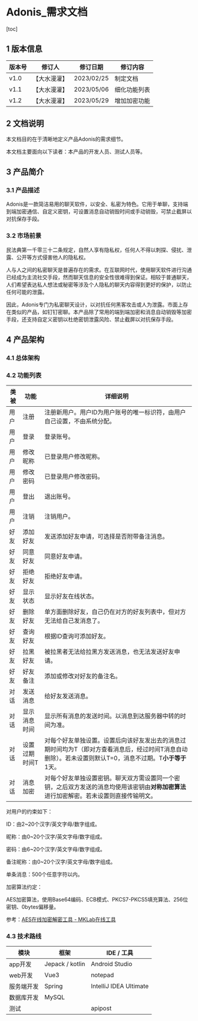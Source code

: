# Adonis_需求文档

[toc]

## 1 版本信息

| 版本号 | 修订人       | 修订日期   | 修订内容     |
| ------ | ------------ | ---------- | ------------ |
| v1.0   | 【大水漫灌】 | 2023/02/25 | 制定文档     |
| v1.1   | 【大水漫灌】 | 2023/05/06 | 细化功能列表 |
| v1.2   | 【大水漫灌】 | 2023/05/29 | 增加加密功能 |

## 2 文档说明

本文档目的在于清晰地定义产品Adonis的需求细节。

本文档主要面向以下读者：本产品的开发人员、测试人员等。

## 3 产品简介

### 3.1 产品描述

Adonis是一款简洁易用的聊天软件，以安全、私密为特色。它用于单聊，支持端到端加密通信、自定义密钥，可设置消息自动销毁时间或手动销毁，可禁止截屏以对抗保存手段。

### 3.2 市场前景

民法典第一千零三十二条规定，自然人享有隐私权，任何人不得以刺探、侵扰、泄露、公开等方式侵害他人的隐私权。

人与人之间的私密聊天是普遍存在的需求。在互联网时代，使用聊天软件进行沟通已经成为主流社交手段，然而聊天信息的安全性很难得到保证。相较于普通聊天，人们希望表达私人想法或秘密等涉及个人隐私的聊天内容得到更好的保护，以防止任何可能的泄露。

因此，Adonis专门为私密聊天设计，以对抗任何黑客攻击或人为泄露。市面上存在类似的产品，如钉钉密聊。本产品除了常用的端到端加密和消息自动销毁等加密手段，还支持自定义密钥以杜绝密钥泄露风险、禁止截屏以对抗保存手段。

## 4 产品架构

### 4.1 总体架构

### 4.2 功能列表

| 类被 | 功能          | 详细说明                                                     |
| ---- | ------------- | ------------------------------------------------------------ |
| 用户 | 注册          | 注册新用户。用户ID为用户账号的唯一标识符，由用户自己设置，不由系统分配。 |
| 用户 | 登录          | 登录账号。                                                   |
| 用户 | 修改昵称      | 已登录用户修改昵称。                                         |
| 用户 | 修改密码      | 已登录用户修改密码。                                         |
| 用户 | 登出          | 退出账号。                                                   |
| 用户 | 注销          | 注销用户。                                                   |
| 好友 | 添加好友      | 发送添加好友申请，可选择是否附带备注消息。                   |
| 好友 | 同意好友      | 同意好友申请。                                               |
| 好友 | 拒绝好友      | 拒绝好友申请。                                               |
| 好友 | 显示状态      | 显示好友在线状态。                                           |
| 好友 | 删除好友      | 单方面删除好友，自己仍在对方的好友列表中，但对方无法给自己发消息了。 |
| 好友 | 查询好友      | 根据ID查询可添加好友。                                       |
| 好友 | 拉黑好友      | 被拉黑者无法给拉黑方发送消息，也无法发送好友申请。           |
| 好友 | 好友备注      | 添加或修改对好友的备注名。                                   |
| 对话 | 发送消息      | 给好友发送消息。                                             |
| 对话 | 显示消息时间  | 显示所有消息的发送时间。以消息到达服务器中转的时间为准。     |
| 对话 | 设置过期时间T | 对每个好友单独设置。设置后向该好友发出去的消息过期时间均为T（即对方查看消息后，经过时间T消息自动删除）。若未设置则默认T=0，消息不过期。T**小于等于**1天。 |
| 对话 | 消息加密      | 对每个好友单独设置密钥。聊天双方需设置同一个密钥，之后双方发送的消息均使用该密钥由**对称加密算法**进行加密解密。若未设置则直接传输明文。 |

对用户的约束如下：

ID：由2\~20个汉字/英文字母/数字组成。

昵称：由0\~20个汉字/英文字母/数字组成。

密码：由6\~20个汉字/英文字母/数字组成。

备注昵称：由0\~20个汉字/英文字母/数字组成。

单条消息：500个任意字符以内。

加密算法约定：

AES加密算法，使用Base64编码、ECB模式、PKCS7-PKCS5填充算法、256位密钥、0bytes偏移量。

参考：[AES在线加密解密工具 - MKLab在线工具](https://www.mklab.cn/utils/aes)

### 4.3 技术路线

| 模块       | 框架            | IDE / 工具             |
| ---------- | --------------- | ---------------------- |
| app开发    | Jepack / kotlin | Android Studio         |
| web开发    | Vue3            | notepad                |
| 服务端开发 | Spring          | IntelliJ IDEA Ultimate |
| 数据库开发 | MySQL           |                        |
| 测试       |                 | apipost                |






